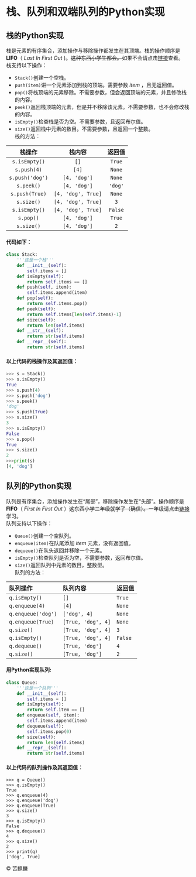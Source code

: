 # 栈、队列和双端队列的Python实现
## 栈的Python实现
栈是元素的有序集合，添加操作与移除操作都发生在其顶端。栈的操作顺序是**LIFO**（ _Last In First Out_ )。~~这种东西小学生都会。~~如果不会请点击[链接](https://baike.baidu.com/item/%E6%A0%88/12808149)查看。   
栈支持以下操作：   
- `Stack()`创建一个空栈。
- `push(item)`讲一个元素添加到栈的顶端。需要参数 _item_ ，且无返回值。
- `pop()`将栈顶端的元素移除。不需要参数，但会返回顶端的元素，并且修改栈的内容。
- `peek()`返回栈顶端的元素，但是并不移除该元素。不需要参数，也不会修改栈的内容。
- `isEmpty()`检查栈是否为空。不需要参数，且返回布尔值。
- `size()`返回栈中元素的数目。不需要参数，且返回一个整数。  
栈的方法：   


|栈操作|栈内容|返回值|
|:--:|:--:|:--:|
|`s.isEmpty()`|`[]`|`True`|
|`s.push(4)`|`[4]`|`None`|
|`s.push('dog')`|`[4, 'dog']`|`None`|
|`s.peek()`|`[4, 'dog']`|`'dog'`|
|`s.push(True)`|`[4, 'dog', True]`|`None`|
|`s.size()`|`[4, 'dog', True]`|`3`|
|`s.isEmpty()`|`[4, 'dog', True]`|`False`|
|`s.pop()`|`[4, 'dog']`|`True`|
|`s.size()`|`[4, 'dog']`|`2`|

#### 代码如下：   
```python
class Stack:
    '''这是一个栈'''
    def __init__(self):
        self.items = []
    def isEmpty(self):
        return self.items == []
    def push(self, item):
        self.items.append(item)
    def pop(self):
        return self.items.pop()
    def peek(self):
        return self.items[len(self.items)-1]
    def size(self):
        return len(self.items)
    def __str__(self):
        return str(self.items)
    def __repr__(self):
        return str(self.items)
```   
#### 以上代码的栈操作及其返回值：
```python
>>> s = Stack()
>>> s.isEmpty()
True
>>> s.push(4)
>>> s.push('dog')
>>> s.peek()
'dog'
>>> s.push(True)
>>> s.size()
3
>>> s.isEmpty()
False
>>> s.pop()
True
>>> s.size()
2
>>>print(s)
[4, 'dog']
```
## 队列的Python实现
队列是有序集合，添加操作发生在“尾部”，移除操作发生在“头部”。操作顺序是**FIFO**（ _First In First Out_ ）~~这东西小学二年级就学了（确信）。~~一年级请点击[链接](https://baike.baidu.com/item/%E9%98%9F%E5%88%97/14580481)学习。   
队列支持以下操作：
- `Queue()`创建一个空队列。
- `enqueue(item)`在队尾添加 _item_ 元素，没有返回值。
- `dequeue()`在队头返回并移除一个元素。
- `isEmpty()`检查队列是否为空，不需要参数，返回布尔值。
- `size()`返回队列中元素的数目，整数型。   
队列的方法：   

| 队列操作 | 队列内容 | 返回值 |
| :----------- | :----------- | :----------- |
| `q.isEmpty()` | `[]` | `True` |
| `q.enqueue(4)` | `[4]` | `None` |
| `q.enqueue('dog')` | `['dog', 4]` | `None` |
| `q.enqueue(True)` | `[True, 'dog', 4]` | `None` |
| `q.size()` | `[True, 'dog', 4]` | `3` |
| `q.isEmpty()` | `[True, 'dog', 4]` | `False` |
| `q.dequeue()` | `[True, 'dog']` | `4` |
| `q.size()` | `[True, 'dog']` | `2` |
#### 用Python实现队列:   
```python
class Queue:
    '''这是一个队列'''
    def __init__(self):
        self.items = []
    def isEmpty(self):
        return self.item == []
    def enqueue(self, item):
        self.items.append(item)
    def dequeue(self):
        self.items.pop(0)
    def size(self):
        return len(self.items)
    def __repr__(self):
        return str(self.items)
```
#### 以上代码的队列操作及其返回值：   
```
>>> q = Queue()
>>> q.isEmpty()
True
>>> q.enqueue(4)
>>> q.enqueue('dog')
>>> q.enqueue(True)
>>> q.size()
3
>>> q.isEmpty()
False
>>> q.dequeue()
4
>>> q.size()
2
>>> print(q)
['dog', True]
```

&copy; 苦麒麟
